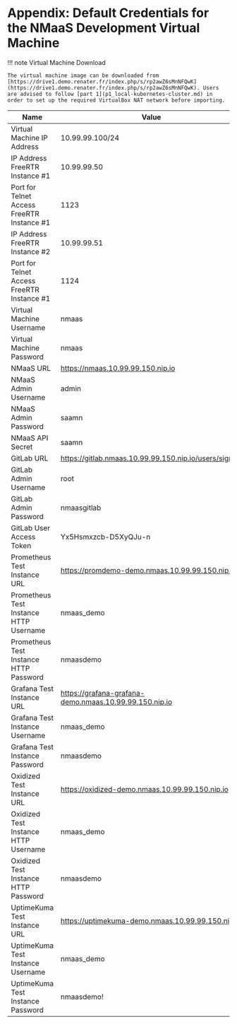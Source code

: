 # Appendix: Default Credentials for the NMaaS Development Virtual Machine

!!! note Virtual Machine Download

    The virtual machine image can be downloaded from [https://drive1.demo.renater.fr/index.php/s/rp2awZ6sMnNFQwK](https://drive1.demo.renater.fr/index.php/s/rp2awZ6sMnNFQwK). Users are advised to follow [part 1](p1_local-kubernetes-cluster.md) in order to set up the required VirtualBox NAT network before importing.

| Name                                       | Value                                                  |
|--------------------------------------------|--------------------------------------------------------|
| Virtual Machine IP Address                 | 10.99.99.100/24                                        |
| IP Address FreeRTR Instance #1             | 10.99.99.50                                            |
| Port for Telnet Access FreeRTR Instance #1 | 1123                                                   |
| IP Address FreeRTR Instance #2             | 10.99.99.51                                            |
| Port for Telnet Access FreeRTR Instance #1 | 1124                                                   |
| Virtual Machine Username                   | nmaas                                                  |
| Virtual Machine Password                   | nmaas                                                  |
| NMaaS URL                                  | https://nmaas.10.99.99.150.nip.io                      |
| NMaaS Admin Username                       | admin                                                  |
| NMaaS Admin Password                       | saamn                                                  |
| NMaaS API Secret                           | saamn                                                  |
| GitLab URL                                 | https://gitlab.nmaas.10.99.99.150.nip.io/users/sign_in |
| GitLab Admin Username                      | root                                                   |
| GitLab Admin Password                      | nmaasgitlab                                            |
| GitLab User Access Token                   | Yx5Hsmxzcb-D5XyQJu-n                                   |
| Prometheus Test Instance URL               | https://promdemo-demo.nmaas.10.99.99.150.nip.io        |
| Prometheus Test Instance HTTP Username     | nmaas_demo                                             |
| Prometheus Test Instance HTTP Password     | nmaasdemo                                              |
| Grafana Test Instance URL                  | https://grafana-grafana-demo.nmaas.10.99.99.150.nip.io |
| Grafana Test Instance Username             | nmaas_demo                                             |
| Grafana Test Instance Password             | nmaasdemo                                              |
| Oxidized Test Instance URL                 | https://oxidized-demo.nmaas.10.99.99.150.nip.io        |
| Oxidized Test Instance HTTP Username       | nmaas_demo                                             |
| Oxidized Test Instance HTTP Password       | nmaasdemo                                              |
| UptimeKuma Test Instance URL              | https://uptimekuma-demo.nmaas.10.99.99.150.nip.io      |
| UptimeKuma Test Instance Username         | nmaas_demo                                             |
| UptimeKuma Test Instance Password         | nmaasdemo!                                             |